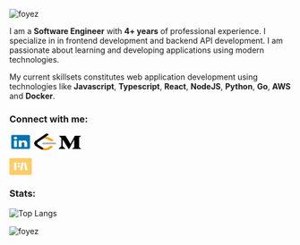 <p align="left"> <img src="https://komarev.com/ghpvc/?username=foyez-dev&label=Profile%20views&color=0e75b6&style=flat" alt="foyez" /> </p>

I am a **Software Engineer** with **4+ years** of professional experience. I specialize in in frontend development and backend API development. I am passionate about learning and developing applications using modern technologies.

My current skillsets constitutes web application development using technologies like **Javascript**, **Typescript**, **React**, **NodeJS**, **Python**, **Go**, **AWS** and **Docker**.

### Connect with me:
<p align="left">
<a href="https://linkedin.com/in/foyez" target="blank"><img align="center" src="https://raw.githubusercontent.com/foyez/foyez/main/img/linkedin.svg" alt="https://linkedin.com/in/foyez" height="30" width="40" /></a>
<a href="https://leetcode.com/u/foyez/" target="blank"><img align="center" src="https://raw.githubusercontent.com/foyez/foyez/main/img/leetcode.svg" alt="https://leetcode.com/u/foyez" height="30" width="40" /></a>
<a href="https://medium.com/@foyez" target="blank"><img align="center" src="https://raw.githubusercontent.com/foyez/foyez/main/img/medium.svg" alt="https://medium.com/@foyez" height="30" width="40" /></a>
</p>
<a href="https://foyez.netlify.app/" target="blank"><img align="center" src="https://raw.githubusercontent.com/foyez/foyez/main/img/foyez.svg" alt="https://foyez.netlify.app/" height="30" width="40" /></a>
</p>
</p>

### Stats:

![Top Langs](https://github-readme-stats.vercel.app/api/top-langs/?username=foyez&theme=swift&layout=compact&hide=html,css)

<p><img align="center" src="https://github-readme-streak-stats.herokuapp.com/?user=foyez&" alt="foyez" /></p>